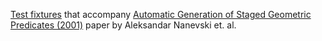 [Test fixtures](https://www.cs.cmu.edu/afs/cs/project/pscico/pscico/src/arithmetic/compiler1/test/) that accompany [Automatic Generation of Staged Geometric Predicates (2001)](https://www.cs.cmu.edu/afs/cs/project/pscico/pscico/src/arithmetic/compiler1/paper/geomtr.pdf) paper by Aleksandar Nanevski et. al.
